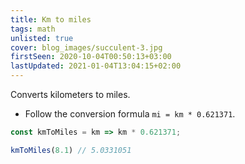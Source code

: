 ```yaml
---
title: Km to miles
tags: math
unlisted: true
cover: blog_images/succulent-3.jpg
firstSeen: 2020-10-04T00:50:13+03:00
lastUpdated: 2021-01-04T13:04:15+02:00
---
```


Converts kilometers to miles.

- Follow the conversion formula `mi = km * 0.621371`.

```js
const kmToMiles = km => km * 0.621371;
```

```js
kmToMiles(8.1) // 5.0331051
```
